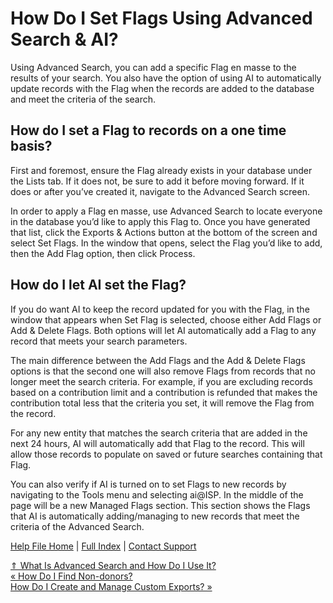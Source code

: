  How Do I Set Flags Using Advanced Search & AI?
==========

Using Advanced Search, you can add a specific Flag en masse to the results of your search. You also have the option of using AI to automatically update records with the Flag when the records are added to the database and meet the criteria of the search.

How do I set a Flag to records on a one time basis?
----------

First and foremost, ensure the Flag already exists in your database under the Lists tab. If it does not, be sure to add it before moving forward. If it does or after you’ve created it, navigate to the Advanced Search screen.

In order to apply a Flag en masse, use Advanced Search to locate everyone in the database you’d like to apply this Flag to. Once you have generated that list, click the Exports & Actions button at the bottom of the screen and select Set Flags. In the window that opens, select the Flag you’d like to add, then the Add Flag option, then click Process.

How do I let AI set the Flag?
----------

If you do want AI to keep the record updated for you with the Flag, in the window that appears when Set Flag is selected, choose either Add Flags or Add & Delete Flags. Both options will let AI automatically add a Flag to any record that meets your search parameters. 

The main difference between the Add Flags and the Add & Delete Flags options is that the second one will also remove Flags from records that no longer meet the search criteria. For example, if you are excluding records based on a contribution limit and a contribution is refunded that makes the contribution total less that the criteria you set, it will remove the Flag from the record. 

For any new entity that matches the search criteria that are added in the next 24 hours, AI will automatically add that Flag to the record. This will allow those records to populate on saved or future searches containing that Flag.

You can also verify if AI is turned on to set Flags to new records by navigating to the Tools menu and selecting ai@ISP. In the middle of the page will be a new Managed Flags section. This section shows the Flags that AI is automatically adding/managing to new records that meet the criteria of the Advanced Search.

[Help File Home](/help/) | [Full Index](/Help-File-Directory/) | [Contact Support](mailto:support@ISPolitical.com)

[⇑ What Is Advanced Search and How Do I Use It? ](/What-Is-Advanced-Search-and-How-Do-I-Use-It)  
[« How Do I Find Non-donors?](/Advanced-Search-Recipe-Find-Non-Donors)  
[How Do I Create and Manage Custom Exports? »](/Custom-Exports)